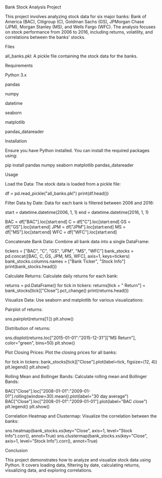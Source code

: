 Bank Stock Analysis Project

This project involves analyzing stock data for six major banks: Bank of America (BAC), Citigroup (C), Goldman Sachs (GS), JPMorgan Chase (JPM), Morgan Stanley (MS), and Wells Fargo (WFC). The analysis focuses on stock performance from 2006 to 2016, including returns, volatility, and correlations between the banks' stocks.

Files

all_banks.pkl: A pickle file containing the stock data for the banks.

Requirements

Python 3.x

pandas

numpy

datetime

seaborn

matplotlib

pandas_datareader

Installation

Ensure you have Python installed. You can install the required packages using:

pip install pandas numpy seaborn matplotlib pandas_datareader

Usage

Load the Data:
The stock data is loaded from a pickle file:

df = pd.read_pickle("all_banks.pkl")
print(df.head())

Filter Data by Date:
Data for each bank is filtered between 2006 and 2016:

start = datetime.datetime(2006, 1, 1)
end = datetime.datetime(2016, 1, 1)

BAC = df["BAC"].loc[start:end]
C = df["C"].loc[start:end]
GS = df["GS"].loc[start:end]
JPM = df["JPM"].loc[start:end]
MS = df["MS"].loc[start:end]
WFC = df["WFC"].loc[start:end]

Concatenate Bank Data:
Combine all bank data into a single DataFrame:

tickers = ["BAC", "C", "GS", "JPM", "MS", "WFC"]
bank_stocks = pd.concat([BAC, C, GS, JPM, MS, WFC], axis=1, keys=tickers)
bank_stocks.columns.names = ["Bank Ticker", "Stock Info"]
print(bank_stocks.head())

Calculate Returns:
Calculate daily returns for each bank:

returns = pd.DataFrame()
for tick in tickers:
    returns[tick + " Return"] = bank_stocks[tick]["Close"].pct_change()
print(returns.head())

Visualize Data:
Use seaborn and matplotlib for various visualizations:

Pairplot of returns:

sns.pairplot(returns[1:])
plt.show()

Distribution of returns:

sns.displot(returns.loc["2015-01-01":"2015-12-31"]["MS Return"], color="green", bins=50)
plt.show()

Plot Closing Prices:
Plot the closing prices for all banks:

for tick in tickers:
    bank_stocks[tick]["Close"].plot(label=tick, figsize=(12, 4))
plt.legend()
plt.show()

Rolling Mean and Bollinger Bands:
Calculate rolling mean and Bollinger Bands:

BAC["Close"].loc["2008-01-01":"2009-01-01"].rolling(window=30).mean().plot(label="30 day average")
BAC["Close"].loc["2008-01-01":"2009-01-01"].plot(label="BAC close")
plt.legend()
plt.show()

Correlation Heatmap and Clustermap:
Visualize the correlation between the banks:

sns.heatmap(bank_stocks.xs(key="Close", axis=1, level="Stock Info").corr(), annot=True)
sns.clustermap(bank_stocks.xs(key="Close", axis=1, level="Stock Info").corr(), annot=True)

Conclusion

This project demonstrates how to analyze and visualize stock data using Python. It covers loading data, filtering by date, calculating returns, visualizing data, and exploring correlations.

